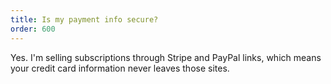 ```yaml
---
title: Is my payment info secure?
order: 600
---
```


Yes. I&apos;m selling subscriptions through Stripe and PayPal links,
which means your credit card information never leaves those sites.
